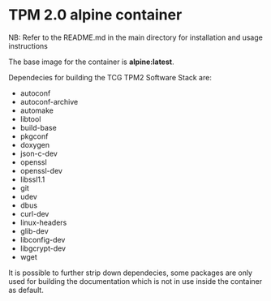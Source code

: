 # TPM 2.0 alpine container

NB: Refer to the README.md in the main directory for installation and usage instructions

The base image for the container is **alpine:latest**.

Dependecies for building the TCG TPM2 Software Stack are:

* autoconf
* autoconf-archive
* automake
* libtool
* build-base
* pkgconf
* doxygen
* json-c-dev
* openssl
* openssl-dev
* libssl1.1
* git
* udev 
* dbus
* curl-dev
* linux-headers
* glib-dev
* libconfig-dev
* libgcrypt-dev
* wget

It is possible to further strip down dependecies, some packages are only used for
building the documentation which is not in use inside the container as
default.

